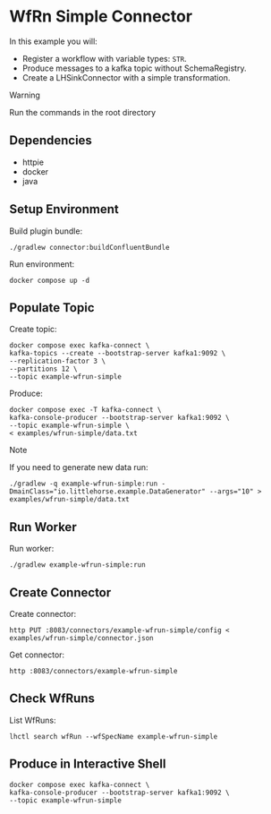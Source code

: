 # WfRn Simple Connector

In this example you will:

- Register a workflow with variable types: `STR`.
- Produce messages to a kafka topic without SchemaRegistry.
- Create a LHSinkConnector with a simple transformation.

> [!WARNING]
> Run the commands in the root directory

## Dependencies

- httpie
- docker
- java

## Setup Environment

Build plugin bundle:

```shell
./gradlew connector:buildConfluentBundle
```

Run environment:

```shell
docker compose up -d
```

## Populate Topic

Create topic:

```shell
docker compose exec kafka-connect \
kafka-topics --create --bootstrap-server kafka1:9092 \
--replication-factor 3 \
--partitions 12 \
--topic example-wfrun-simple
```

Produce:

```shell
docker compose exec -T kafka-connect \
kafka-console-producer --bootstrap-server kafka1:9092 \
--topic example-wfrun-simple \
< examples/wfrun-simple/data.txt
```

> [!NOTE]
> If you need to generate new data run:

```shell
./gradlew -q example-wfrun-simple:run -DmainClass="io.littlehorse.example.DataGenerator" --args="10" > examples/wfrun-simple/data.txt
```

## Run Worker

Run worker:

```shell
./gradlew example-wfrun-simple:run
```

## Create Connector

Create connector:

```shell
http PUT :8083/connectors/example-wfrun-simple/config < examples/wfrun-simple/connector.json
```

Get connector:

```shell
http :8083/connectors/example-wfrun-simple
```

## Check WfRuns

List WfRuns:

```shell
lhctl search wfRun --wfSpecName example-wfrun-simple
```

## Produce in Interactive Shell

```shell
docker compose exec kafka-connect \
kafka-console-producer --bootstrap-server kafka1:9092 \
--topic example-wfrun-simple
```
